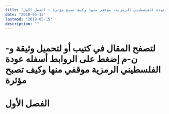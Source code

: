 ```yaml
---
title: "عودة الفلسطيني الرمزية، موقفي منها وكيف تصبح مؤثرة – الفصل الاول"
date: "2018-05-15"
lastmod: "2018-05-15"
description: ""
---
```

# **لتصفح المقال في كتيب أو لتحميل وثيقة و-ن-م إضغط على الروابط أسفله** **عودة الفلسطيني الرمزية موقفي منها وكيف تصبح مؤثرة**

# **الفصل الأول**

###